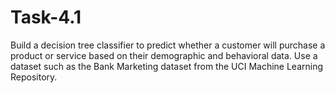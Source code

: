 # Task-4.1
Build a decision tree classifier to predict whether a customer will purchase a product or service based on their demographic and behavioral data. Use a dataset such as the Bank Marketing dataset from the UCI Machine Learning Repository.
